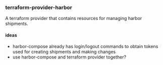 ### terraform-provider-harbor

A terraform provider that contains resources for managing harbor shipments.


#### ideas

- harbor-compose already has login/logout commands to obtain tokens used for creating shipments and making changes
- use harbor-compose and terraform provider together?
